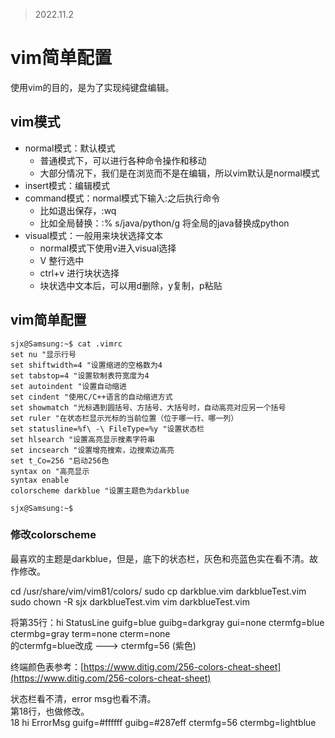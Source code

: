> 2022.11.2

# vim简单配置

使用vim的目的，是为了实现纯键盘编辑。

## vim模式

-   normal模式：默认模式
    -   普通模式下，可以进行各种命令操作和移动
    -   大部分情况下，我们是在浏览而不是在编辑，所以vim默认是normal模式
-   insert模式：编辑模式
-   command模式：normal模式下输入:之后执行命令
    -   比如退出保存，:wq
    -   比如全局替换：:% s/java/python/g 将全局的java替换成python
-   visual模式：一般用来块状选择文本
    -   normal模式下使用v进入visual选择
    -   V 整行选中
    -   ctrl+v 进行块状选择
    -   块状选中文本后，可以用d删除，y复制，p粘贴

## vim简单配置

```shell
sjx@Samsung:~$ cat .vimrc
set nu "显示行号
set shiftwidth=4 "设置缩进的空格数为4
set tabstop=4 "设置软制表符宽度为4
set autoindent "设置自动缩进
set cindent "使用C/C++语言的自动缩进方式
set showmatch "光标遇到圆括号、方括号、大括号时，自动高亮对应另一个括号
set ruler "在状态栏显示光标的当前位置（位于哪一行、哪一列）
set statusline=%f\ -\ FileType=%y "设置状态栏
set hlsearch "设置高亮显示搜素字符串
set incsearch "设置增亮搜索，边搜索边高亮
set t_Co=256 "启动256色
syntax on "高亮显示
syntax enable
colorscheme darkblue "设置主题色为darkblue

sjx@Samsung:~$
```
### 修改colorscheme

最喜欢的主题是darkblue，但是，底下的状态栏，灰色和亮蓝色实在看不清。故作修改。

cd /usr/share/vim/vim81/colors/
sudo cp darkblue.vim darkblueTest.vim
sudo chown -R sjx darkblueTest.vim
vim darkblueTest.vim

将第35行：hi StatusLine guifg=blue guibg=darkgray gui=none ctermfg=blue ctermbg=gray term=none cterm=none  
的ctermfg=blue改成 ---> ctermfg=56 (紫色)

终端颜色表参考：[https://www.ditig.com/256-colors-cheat-sheet](https://www.ditig.com/256-colors-cheat-sheet)

状态栏看不清，error msg也看不清。  
第18行，也做修改。  
18 hi ErrorMsg guifg=#ffffff guibg=#287eff ctermfg=56 ctermbg=lightblue
<!--stackedit_data:
eyJoaXN0b3J5IjpbODU3MjUzMTY0XX0=
-->